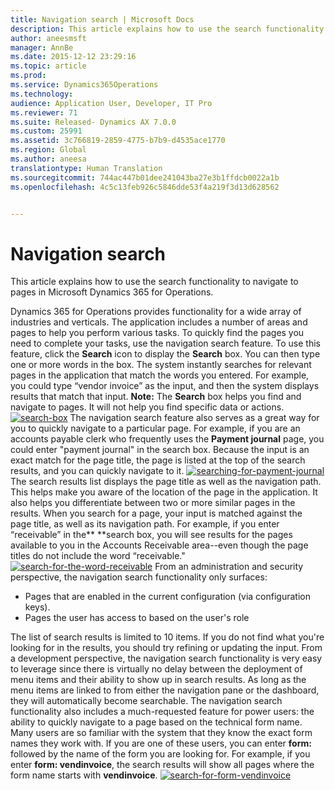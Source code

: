 ```yaml
---
title: Navigation search | Microsoft Docs
description: This article explains how to use the search functionality to navigate to pages in Microsoft Dynamics 365 for Operations.
author: aneesmsft
manager: AnnBe
ms.date: 2015-12-12 23:29:16
ms.topic: article
ms.prod: 
ms.service: Dynamics365Operations
ms.technology: 
audience: Application User, Developer, IT Pro
ms.reviewer: 71
ms.suite: Released- Dynamics AX 7.0.0
ms.custom: 25991
ms.assetid: 3c766819-2859-4775-b7b9-d4535ace1770
ms.region: Global
ms.author: aneesa
translationtype: Human Translation
ms.sourcegitcommit: 744ac447b01dee241043ba27e3b1ffdcb0022a1b
ms.openlocfilehash: 4c5c13feb926c5846dde53f4a219f3d13d628562


---
```


# <a name="navigation-search"></a>Navigation search

This article explains how to use the search functionality to navigate to pages in Microsoft Dynamics 365 for Operations.

Dynamics 365 for Operations provides functionality for a wide array of industries and verticals. The application includes a number of areas and pages to help you perform various tasks. To quickly find the pages you need to complete your tasks, use the navigation search feature. To use this feature, click the **Search** icon to display the **Search** box. You can then type one or more words in the box. The system instantly searches for relevant pages in the application that match the words you entered. For example, you could type “vendor invoice” as the input, and then the system displays results that match that input. **Note:** The **Search** box helps you find and navigate to pages. It will not help you find specific data or actions. [![search-box](./media/search-box.png)](./media/search-box.png) The navigation search feature also serves as a great way for you to quickly navigate to a particular page. For example, if you are an accounts payable clerk who frequently uses the **Payment journal** page, you could enter "payment journal" in the search box. Because the input is an exact match for the page title, the page is listed at the top of the search results, and you can quickly navigate to it. [![searching-for-payment-journal](./media/searching-for-payment-journal.png)](./media/searching-for-payment-journal.png) The search results list displays the page title as well as the navigation path. This helps make you aware of the location of the page in the application. It also helps you differentiate between two or more similar pages in the results. When you search for a page, your input is matched against the page title, as well as its navigation path. For example, if you enter “receivable” in the** **search box, you will see results for the pages available to you in the Accounts Receivable area--even though the page titles do not include the word “receivable." [![search-for-the-word-receivable](./media/search-for-the-word-receivable.png)](./media/search-for-the-word-receivable.png) From an administration and security perspective, the navigation search functionality only surfaces:

-   Pages that are enabled in the current configuration (via configuration keys).
-   Pages the user has access to based on the user's role

The list of search results is limited to 10 items. If you do not find what you're looking for in the results, you should try refining or updating the input. From a development perspective, the navigation search functionality is very easy to leverage since there is virtually no delay between the deployment of menu items and their ability to show up in search results. As long as the menu items are linked to from either the navigation pane or the dashboard, they will automatically become searchable. The navigation search functionality also includes a much-requested feature for power users: the ability to quickly navigate to a page based on the technical form name. Many users are so familiar with the system that they know the exact form names they work with. If you are one of these users, you can enter **form:** followed by the name of the form you are looking for. For example, if you enter **form: vendinvoice**, the search results will show all pages where the form name starts with **vendinvoice**. [![search-for-form-vendinvoice](./media/search-for-form-vendinvoice.png)](./media/search-for-form-vendinvoice.png)




<!--HONumber=Feb17_HO3-->


